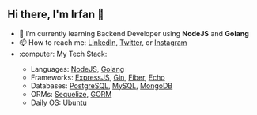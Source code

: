 ## Hi there, I'm Irfan 👋

<ul>
  <li>🌱 I’m currently learning Backend Developer using <strong>NodeJS</strong> and <strong>Golang</strong></li>
  <li>📫 How to reach me: <a href="https://www.linkedin.com/in/atdjli-irfan-arrosid-6a8467191/">LinkedIn</a>, <a href="https://twitter.com/irfan_arrosid">Twitter</a>, or <a href="https://www.instagram.com/irfan_arrosid/">Instagram</a></li>
  <li>:computer: My Tech Stack:</li>
  <ul>
    <li>Languages: <a href="https://nodejs.org/en">NodeJS</a>, <a href="https://go.dev/">Golang</a></li>
    <li>Frameworks: <a href="https://expressjs.com/">ExpressJS</a>, <a href="https://gin-gonic.com/">Gin</a>, <a href="https://gofiber.io/">Fiber</a>, <a href="https://echo.labstack.com/">Echo</a></li>
    <li>Databases: <a href="https://www.postgresql.org/">PostgreSQL</a>, <a href="https://www.mysql.com/">MySQL</a>, <a href="https://www.mongodb.com/">MongoDB</a></li>
    <li>ORMs: <a href="https://sequelize.org/">Sequelize</a>, <a href="https://gorm.io/">GORM</a></li>
    <li>Daily OS: <a href="https://ubuntu.com/">Ubuntu</a></li>
  </ul>
</ul>

<!--
<img src="https://github-readme-stats.vercel.app/api/top-langs?username=irfan-arrosid&layout=compact&theme=tokyonight"/> <img src="https://github-readme-stats.vercel.app/api?username=irfan-arrosid&show_icons=true&theme=tokyonight"/>
--!>

